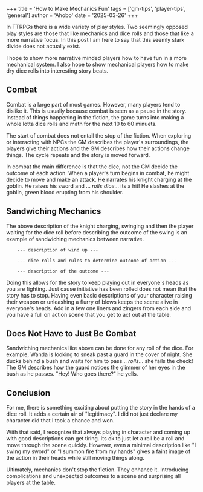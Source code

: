 +++
title = 'How to Make Mechanics Fun'
tags = ['gm-tips', 'player-tips', 'general']
author = 'Ahobo'
date = '2025-03-26'
+++

In TTRPGs there is a wide variety of play styles. Two seemingly opposed play styles
are those that like mechanics and dice rolls and those that like a more narrative
focus. In this post I am here to say that this seemly stark divide does not actually
exist.

I hope to show more narrative minded players how to have fun in a more mechanical
system. I also hope to show mechanical players how to make dry dice rolls into interesting
story beats.

## Combat

Combat is a large part of most games. However, many players tend to dislike it. This is
usually because combat is seen as a pause in the story. Instead of things happening in
the fiction, the game turns into making a whole lotta dice rolls and math for the next 10
to 60 minuets. 

The start of combat does not entail the stop of the fiction. When exploring or interacting
with NPCs the GM describes the player's surroundings, the players give their actions and the
GM describes how their actions change things. The cycle repeats and the story is moved forward.

In combat the main difference is that the dice, not the GM decide the outcome of each action.
When a player's turn begins in combat, he might decide to move and make an attack. He narrates
his knight charging at the goblin. He raises his sword and ... *rolls dice*... its a hit! He
slashes at the goblin, green blood erupting from his shoulder.

## Sandwiching Mechanics

The above description of the knight charging, swinging and then the player waiting for the dice roll
before describing the outcome of the swing is an example of sandwiching mechanics between narrative.

```
    --- description of wind up ---
    
    --- dice rolls and rules to determine outcome of action ---

    --- description of the outcome ---
```

Doing this allows for the story to keep playing out in everyone's heads as you are fighting. Just
cause initiative has been rolled does not mean that the story has to stop. Having even basic
descriptions of your character raising their weapon or unleashing a flurry of blows keeps the
scene alive in everyone's heads. Add in a few one liners and zingers from each side and you
have a full on action scene that you get to act out at the table.

## Does Not Have to Just Be Combat

Sandwiching mechanics like above can be done for any roll of the dice. For example, Wanda is looking
to sneak past a guard in the cover of night. She ducks behind a bush and waits for him to pass...
*rolls*... she fails the check! The GM describes how the guard notices the glimmer of her eyes in the
bush as he passes. "Hey! Who goes there?" he yells.

## Conclusion

For me, there is something exciting about putting the story in the hands of a dice roll. It adds a
certain air of "legitimacy". I did not just declare my character did that I took a chance and
won.

With that said, I recognize that always playing in character and coming up with good descriptions
can get tiring. Its ok to just let a roll be a roll and move through the scene
quickly. However, even a minimal description like "I swing my sword" or "I summon fire from my hands"
gives a faint image of the action in their heads while still moving things along. 

Ultimately, mechanics don't stop the fiction. They enhance it. Introducing complications and
unexpected outcomes to a scene and surprising all players at the table.